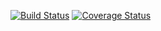 [![Build Status](https://travis-ci.org/BykadorovR/UnlimitedEnginePro.svg?branch=neuron)](https://travis-ci.org/BykadorovR/UnlimitedEnginePro)
[![Coverage Status](https://coveralls.io/repos/github/BykadorovR/UnlimitedEnginePro/badge.svg?branch=neuron)](https://coveralls.io/github/BykadorovR/UnlimitedEnginePro?branch=neuron)